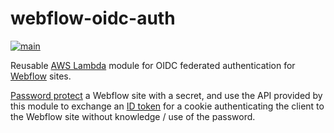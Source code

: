 # webflow-oidc-auth

[![main](https://github.com/GracepointMinistries/webflow-oidc-auth/workflows/main/badge.svg)](https://github.com/GracepointMinistries/webflow-oidc-auth/actions?query=workflow/main)

Reusable [AWS Lambda](https://aws.amazon.com/lambda) module for OIDC federated authentication for [Webflow](https://webflow.com) sites.

[Password protect](https://university.webflow.com/article/password-protect-your-site-or-web-pages) a Webflow site with a secret, and use the API provided by this module to exchange an [ID token](https://auth0.com/docs/tokens/concepts/id-tokens) for a cookie authenticating the client to the Webflow site without knowledge / use of the password.
